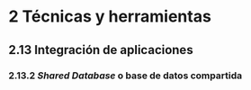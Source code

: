 # 2 Técnicas y herramientas

## 2.13 Integración de aplicaciones

### 2.13.2 *Shared Database* o base de datos compartida
